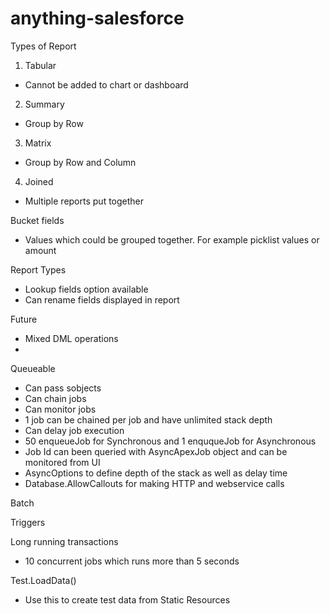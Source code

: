 # anything-salesforce
Types of Report
1. Tabular
  -  Cannot be added to chart or dashboard
2. Summary
  -  Group by Row
3. Matrix
  -  Group by Row and Column
4. Joined
  -  Multiple reports put together

Bucket fields
  -  Values which could be grouped together. For example picklist values or amount

Report Types
  -  Lookup fields option available
  -  Can rename fields displayed in report

Future
- Mixed DML operations
- 
Queueable
- Can pass sobjects
- Can chain jobs
- Can monitor jobs
- 1 job can be chained per job and have unlimited stack depth
- Can delay job execution
- 50 enqueueJob for Synchronous and 1 enququeJob for Asynchronous
- Job Id can been queried with AsyncApexJob object and can be monitored from UI
- AsyncOptions to define depth of the stack as well as delay time
- Database.AllowCallouts for making HTTP and webservice calls

Batch

Triggers

Long running transactions
- 10 concurrent jobs which runs more than 5 seconds

Test.LoadData()
- Use this to create test data from Static Resources

